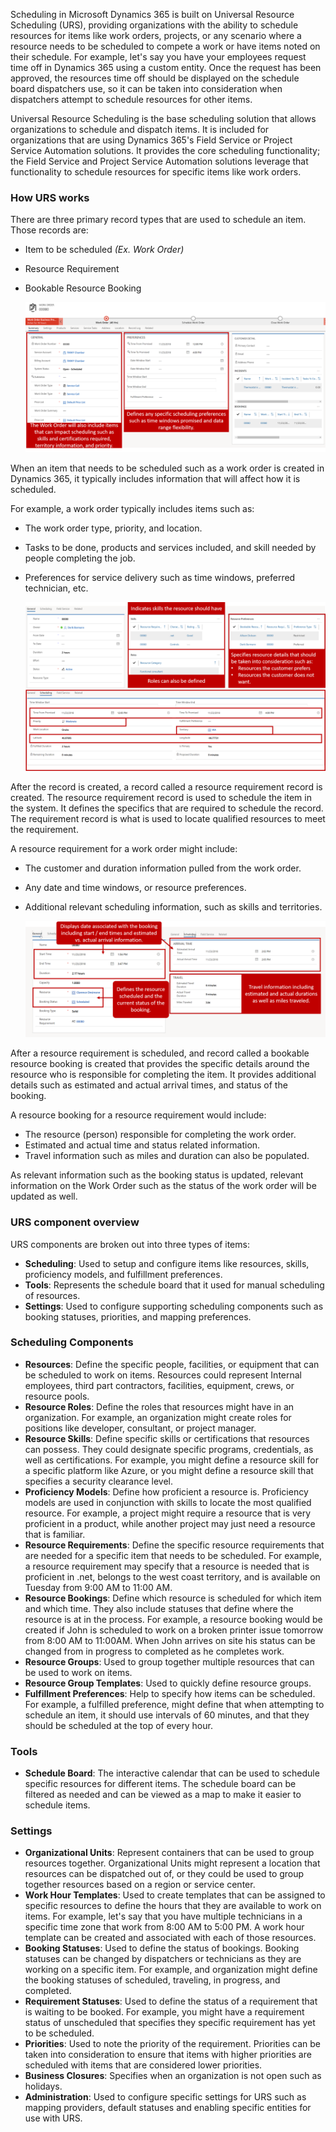 Scheduling in Microsoft Dynamics 365 is built on Universal Resource Scheduling (URS), providing organizations with the ability to schedule resources for items like work orders, projects, or any scenario where a resource needs to be scheduled to compete a work or have items noted on their schedule. For example, let's say you have your employees request time off in Dynamics 365 using a custom entity. Once the request has been approved, the resources time off should be displayed on the schedule board dispatchers use, so it can be taken into consideration when dispatchers attempt to schedule resources for other items.

Universal Resource Scheduling is the base scheduling solution that allows organizations to schedule and dispatch items. It is included for organizations that are using Dynamics 365's Field Service or Project Service Automation solutions. It provides the core scheduling functionality; the Field Service and Project Service Automation solutions leverage that functionality to schedule resources for specific items like work orders.

### How URS works

There are three primary record types that are used to schedule an item. 
Those records are:

-   Item to be scheduled *(Ex. Work Order)*
-   Resource Requirement
-   Bookable Resource Booking

    ![Work Order Window](../media/URS-Unit1-1.png)

When an item that needs to be scheduled such as a work order is created in Dynamics 365, it typically includes information that will affect how it is scheduled.

For example, a work order typically includes items such as:

-   The work order type, priority, and location.
-   Tasks to be done, products and services included, and skill needed by people completing the job.
-   Preferences for service delivery such as time windows, preferred technician, etc.

    ![Skills Window](../media/URS-Unit1-2.png)

After the record is created, a record called a resource requirement record is created. The resource requirement record is used to schedule the item in the system. It defines the specifics that are required to schedule the record. The requirement record is what is used to locate qualified resources to meet the requirement.

A resource requirement for a work order might include:
-   The customer and duration information pulled from the work order.
-   Any date and time windows, or resource preferences.
-   Additional relevant scheduling information, such as skills and territories.

    ![Resource Required Window](../media/URS-Unit1-3.png)

After a resource requirement is scheduled, and record called a bookable resource booking is created that provides the specific details around the resource who is responsible for completing the item. It provides additional details such as estimated and actual arrival times, and status of the booking.

A resource booking for a resource requirement would include:
-   The resource (person) responsible for completing the work order.
-   Estimated and actual time and status related information.
-   Travel information such as miles and duration can also be populated.

As relevant information such as the booking status is updated, relevant information on the Work Order such as the status of the work order will be updated as well.

### URS component overview

URS components are broken out into three types of items:

-   **Scheduling**: Used to setup and configure items like resources, skills, proficiency models, and fulfillment preferences.
-   **Tools**: Represents the schedule board that it used for manual scheduling of resources.
-   **Settings**: Used to configure supporting scheduling components such as booking statuses, priorities, and mapping preferences.

### Scheduling Components

-   **Resources**: Define the specific people, facilities, or equipment that can be scheduled to work on items. Resources could represent Internal employees, third part contractors, facilities, equipment, crews, or resource pools.
-   **Resource Roles**: Define the roles that resources might have in an organization. For example, an organization might create roles for positions like developer, consultant, or project manager.
-   **Resource Skills**: Define specific skills or certifications that resources can possess. They could designate specific programs, credentials, as well as certifications. For example, you might define a resource skill for a specific platform like Azure, or you might define a resource skill that specifies a security clearance level.
-   **Proficiency Models**: Define how proficient a resource is. Proficiency models are used in conjunction with skills to locate the most qualified resource. For example, a project might require a resource that is very proficient in a product, while another project may just need a resource that is familiar.
-   **Resource Requirements**: Define the specific resource requirements that are needed for a specific item that needs to be scheduled. For example, a resource requirement may specify that a resource is needed that is proficient in .net, belongs to the west coast territory, and is available on Tuesday from 9:00 AM to 11:00 AM.
-   **Resource Bookings**: Define which resource is scheduled for which item and which time. They also include statuses that define where the resource is at in the process. For example, a resource booking would be created if John is scheduled to work on a broken printer issue tomorrow from 8:00 AM to 11:00AM. When John arrives on site his status can be changed from in progress to completed as he completes work.
-   **Resource Groups**: Used to group together multiple resources that can be used to work on items.
-   **Resource Group Templates**: Used to quickly define resource groups.
-   **Fulfillment Preferences**: Help to specify how items can be scheduled. For example, a fulfilled preference, might define that when attempting to schedule an item, it should use intervals of 60 minutes, and that they should be scheduled at the top of every hour.

### Tools

-   **Schedule Board**: The interactive calendar that can be used to schedule specific resources for different items. The schedule board can be filtered as needed and can be viewed as a map to make it easier to schedule items.

### Settings

-   **Organizational Units**: Represent containers that can be used to group resources together. Organizational Units might represent a location that resources can be dispatched out of, or they could be used to group together resources based on a region or service center.
-   **Work Hour Templates**: Used to create templates that can be assigned to specific resources to define the hours that they are available to work on items. For example, let's say that you have multiple technicians in a specific time zone that work from 8:00 AM to 5:00 PM. A work hour template can be created and associated with each of those resources.
-   **Booking Statuses**: Used to define the status of bookings. Booking statuses can be changed by dispatchers or technicians as they are working on a specific item. For example, and organization might define the booking statuses of scheduled, traveling, in progress, and completed.
-   **Requirement Statuses**: Used to define the status of a requirement that is waiting to be booked. For example, you might have a requirement status of unscheduled that specifies they specific requirement has yet to be scheduled.
-   **Priorities**: Used to note the priority of the requirement. Priorities can be taken into consideration to ensure that items with higher priorities are scheduled with items that are considered lower priorities.
-   **Business Closures**: Specifies when an organization is not open such as holidays.
-   **Administration**: Used to configure specific settings for URS such as mapping providers, default statuses and enabling specific entities for use with URS.
